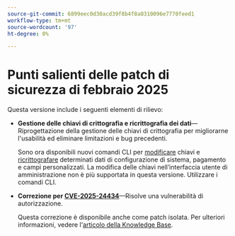 ```yaml
---
source-git-commit: 6899eec0d30acd39f8b4f8a0310096e7770feed1
workflow-type: tm+mt
source-wordcount: '97'
ht-degree: 0%

---
```

# Punti salienti delle patch di sicurezza di febbraio 2025

Questa versione include i seguenti elementi di rilievo:

* **Gestione delle chiavi di crittografia e ricrittografia dei dati**—Riprogettazione della gestione delle chiavi di crittografia per migliorarne l&#39;usabilità ed eliminare limitazioni e bug precedenti.<!-- AC-12679 -->

  Sono ora disponibili nuovi comandi CLI per [modificare](https://experienceleague.adobe.com/en/docs/commerce-admin/systems/security/encryption-key) chiavi e [ricrittografare](https://developer.adobe.com/commerce/php/development/security/data-encryption/) determinati dati di configurazione di sistema, pagamento e campi personalizzati. La modifica delle chiavi nell’interfaccia utente di amministrazione non è più supportata in questa versione. Utilizzare i comandi CLI.

* **Correzione per [CVE-2025-24434](https://nvd.nist.gov/vuln/detail/CVE-2025-24434)**—Risolve una vulnerabilità di autorizzazione.

  Questa correzione è disponibile anche come patch isolata. Per ulteriori informazioni, vedere l&#39;[articolo della Knowledge Base](https://experienceleague.adobe.com/en/docs/commerce-knowledge-base/kb/troubleshooting/known-issues-patches-attached/security-update-available-for-adobe-commerce-apsb25-08).<!-- AC-12755 -->
